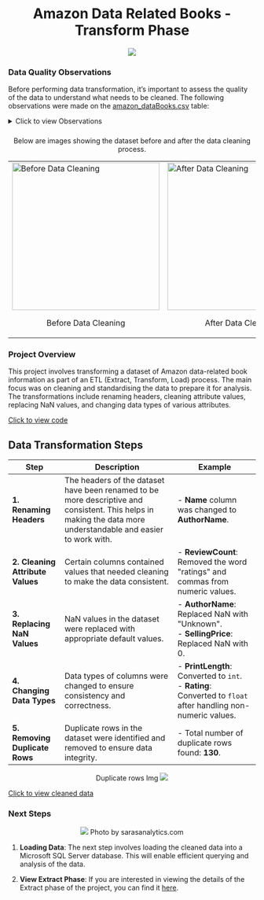 
<h1 align="center"> Amazon Data Related Books - Transform Phase </h1>

<p align="center">
<img  src="https://github.com/user-attachments/assets/1f021b3e-c98e-4cca-b440-08e693ac6ead">
</p>

### Data Quality Observations

Before performing data transformation, it’s important to assess the quality of the data to understand what needs to be cleaned. The following observations were made on the 
[amazon_dataBooks.csv](https://github.com/TendaiPhikiso/Amazon_web_Scraping/blob/main/amazon_dataBooks.csv) table:
<details>
<summary>
Click to view Observations
</summary>
  
| **Column**               | **Observation**                                                                                                                                                                                                                             |
|--------------------------|---------------------------------------------------------------------------------------------------------------------------------------------------------------------------------------------------------------------------------------------|
| Column Headers           | Most header names are not descriptive, for instance, "title" and "name," which can make it difficult to understand what the column entails.                                                                                                 |
| title                    | No issue identified within the column other than renaming the header.                                                                                                                                                                       |
| name                     | Contains 10 null values and trailing text “\n(Author)” which needs to be removed as we only want the name of the author.                                                                                                                    |
| sellingPrice             | Contains 71 null values and the £ symbol, which needs to be removed if numerical analysis is to take place in the analysis phase.                                                                                                           |
| listingPrice             | Contains 183 null values, which we can assume means other books are not discounted. It has leading text “RRP: £” and “was: £” which need to be removed as the column will be used for numeric analysis.                                      |
| typeOfBook               | Contains 9 null values, and includes a hyphen and date which should be removed to keep only the book type (e.g., Paperback, Hardcover). There’s already a data attribute.                                                                   |
| printLength              | Contains text values "Print length," and " pages" which need to be removed to retain only the numerical values. It has 77 null values.                                                                                                      |
| publicationDate          | Contains text "Publication date: " which needs to be removed to retain only the date values. Contains 10 null values.                                                                                                                       |
| rating                   | Contains text "out of 5 stars,” which is unnecessary as we know that the ratings will be out of 5. Other rows contain text such as “Previous slide of product details” instead of the review number itself, which can cause issues when converting the column into a numeric datatype. |
| reviews                  | Contains text “ratings” as well as a comma with other numeric values that are 4 digits long.                                                                                                                                                |
| availability             | Contains 1 null value.                                                                                                                                                                                                                      |

</details>

### 
<p align="center">
Below are images showing the dataset before and after the data cleaning process.
</p>

<table>
  <tr>
    <td><img src="https://github.com/user-attachments/assets/1eacab1c-4a6b-4eaa-b768-d1f6197effcb" alt="Before Data Cleaning" height="300" width="auto" style="display: block;"/> 
     <p align="center">Before Data Cleaning</p> </td>
    <td><img src="https://github.com/user-attachments/assets/b2993dff-4c0b-423f-b2c7-4c9efd1190bb" alt="After Data Cleaning" height="300" width="auto" style="display: block;"/>
    <p align="center">After Data Cleaning</p>
    </td>
  </tr>
</table>


### Project Overview

This project involves transforming a dataset of Amazon data-related book information as part of an ETL (Extract, Transform, Load) process. The main focus was on cleaning and standardising the data to prepare it for analysis. The transformations include renaming headers, cleaning attribute values, replacing NaN values, and changing data types of various attributes.

[Click to view code ](https://github.com/TendaiPhikiso/Amazon_web_Scraping_Transformation/blob/main/Amazon%20web%20scraping%20-%20Transformation%20Phase.ipynb)


## Data Transformation Steps

| Step                       | Description                                                                                             | Example                                                          |
|----------------------------|---------------------------------------------------------------------------------------------------------|------------------------------------------------------------------|
| **1. Renaming Headers**    | The headers of the dataset have been renamed to be more descriptive and consistent. This helps in making the data more understandable and easier to work with. | - **Name** column was changed to **AuthorName**. |
| **2. Cleaning Attribute Values** | Certain columns contained values that needed cleaning to make the data consistent. | - **ReviewCount**: Removed the word "ratings" and commas from numeric values. |
| **3. Replacing NaN Values** | NaN values in the dataset were replaced with appropriate default values.                              | - **AuthorName**: Replaced NaN with "Unknown".<br>- **SellingPrice**: Replaced NaN with 0. |
| **4. Changing Data Types** | Data types of columns were changed to ensure consistency and correctness.                            | - **PrintLength**: Converted to `int`.<br>- **Rating**: Converted to `float` after handling non-numeric values. |
| **5. Removing Duplicate Rows** | Duplicate rows in the dataset were identified and removed to ensure data integrity.              | - Total number of duplicate rows found: **130**. |


<p align="center">
  Duplicate rows Img
  
<img  src="https://github.com/user-attachments/assets/82f2588c-2778-4390-8db9-1f3b649dbc05">
</p>


[Click to view cleaned data ](https://github.com/TendaiPhikiso/Amazon_web_Scraping_Transformation/blob/main/cleaned-data.csv)


### Next Steps
<p align="center">
<img  src="https://github.com/user-attachments/assets/2fdd6687-cc13-4819-94f4-18483cf694b2">
  Photo by sarasanalytics.com
</p>

1. **Loading Data**: The next step involves loading the cleaned data into a Microsoft SQL Server database. This will enable efficient querying and analysis of the data.

2. **View Extract Phase**: If you are interested in viewing the details of the Extract phase of the project, you can find it [here](https://github.com/TendaiPhikiso/Amazon_web_Scraping).


